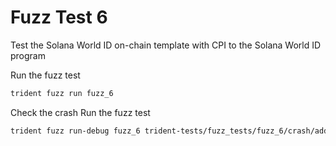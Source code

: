 # Fuzz Test 6

Test the Solana World ID on-chain template with CPI to the Solana World ID program


Run the fuzz test
```bash
trident fuzz run fuzz_6
```


Check the crash
Run the fuzz test
```bash
trident fuzz run-debug fuzz_6 trident-tests/fuzz_tests/fuzz_6/crash/addition-overflow.fuzz
```
